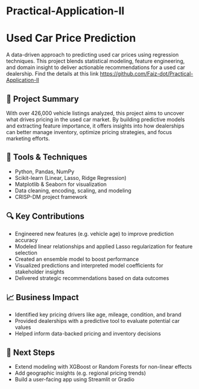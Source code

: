 # Practical-Application-II

# Used Car Price Prediction

A data-driven approach to predicting used car prices using regression techniques. This project blends statistical modeling, feature engineering, and domain insight to deliver actionable recommendations for a used car dealership. Find the details at this link https://github.com/Faiz-dot/Practical-Application-II

## 💼 Project Summary

With over 426,000 vehicle listings analyzed, this project aims to uncover what drives pricing in the used car market. By building predictive models and extracting feature importance, it offers insights into how dealerships can better manage inventory, optimize pricing strategies, and focus marketing efforts.

## 🔧 Tools & Techniques

- Python, Pandas, NumPy
- Scikit-learn (Linear, Lasso, Ridge Regression)
- Matplotlib & Seaborn for visualization
- Data cleaning, encoding, scaling, and modeling
- CRISP-DM project framework

## 🔍 Key Contributions

- Engineered new features (e.g. vehicle age) to improve prediction accuracy
- Modeled linear relationships and applied Lasso regularization for feature selection
- Created an ensemble model to boost performance
- Visualized predictions and interpreted model coefficients for stakeholder insights
- Delivered strategic recommendations based on data outcomes

## 📈 Business Impact

- Identified key pricing drivers like age, mileage, condition, and brand
- Provided dealerships with a predictive tool to evaluate potential car values
- Helped inform data-backed pricing and inventory decisions

## 🚀 Next Steps

- Extend modeling with XGBoost or Random Forests for non-linear effects
- Add geographic insights (e.g. regional pricing trends)
- Build a user-facing app using Streamlit or Gradio





